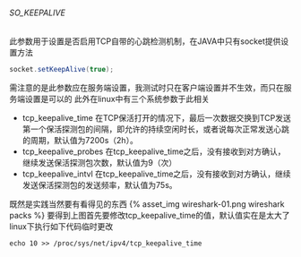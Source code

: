 ###### SO_KEEPALIVE
此参数用于设置是否启用TCP自带的心跳检测机制，在JAVA中只有socket提供设置方法
```java
socket.setKeepAlive(true);
```
需注意的是此参数应在服务端设置，我测试时只在客户端设置并不生效，而只在服务端设置是可以的
此外在linux中有三个系统参数于此相关
* tcp_keepalive_time
在TCP保活打开的情况下，最后一次数据交换到TCP发送第一个保活探测包的间隔，即允许的持续空闲时长，或者说每次正常发送心跳的周期，默认值为7200s（2h）。
* tcp_keepalive_probes
在tcp_keepalive_time之后，没有接收到对方确认，继续发送保活探测包次数，默认值为9（次）
* tcp_keepalive_intvl
在tcp_keepalive_time之后，没有接收到对方确认，继续发送保活探测包的发送频率，默认值为75s。

既然是实践当然要有看得见的东西
{% asset_img wireshark-01.png wireshark packs %}
要得到上图首先要修改tcp_keepalive_time的值，默认值实在是太大了
linux下执行如下代码临时更改
```shell
echo 10 >> /proc/sys/net/ipv4/tcp_keepalive_time
```
